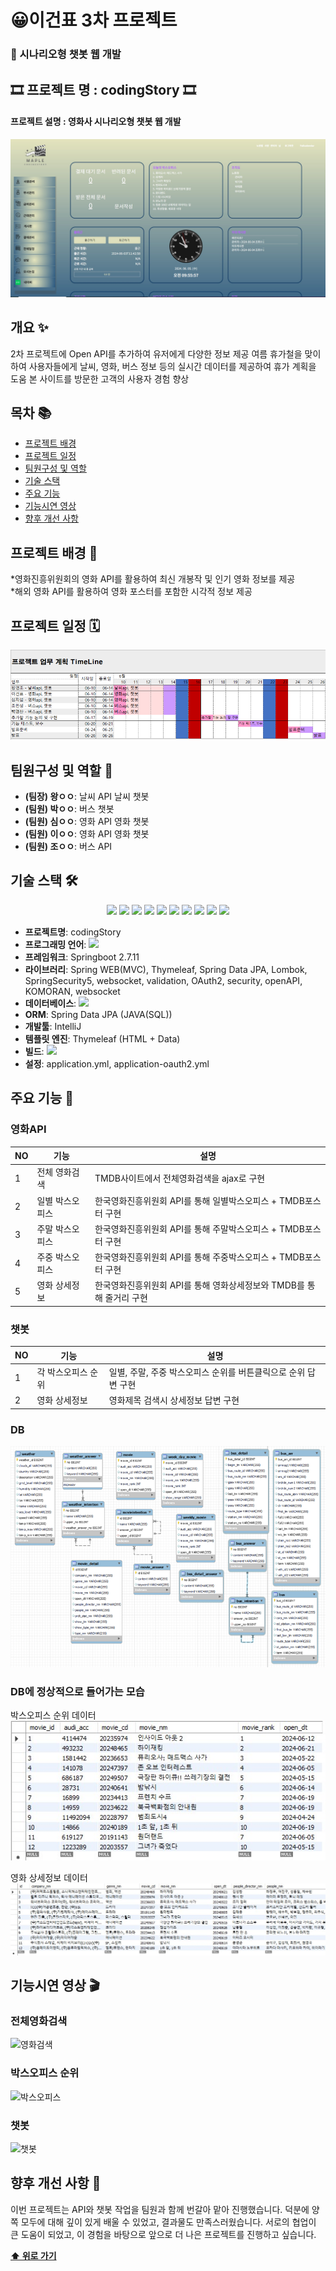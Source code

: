 # 😀이건표 3차 프로젝트

### 🎥 시나리오형 챗봇 웹 개발

## 🎞 **프로젝트 명** : codingStory 🎞

#### **프로젝트 설명** : 영화사 시나리오형 챗봇 웹 개발

<img src="src/main/resources/static/images/메인.jpg" alt="메인"/>

## 개요 ✨
2차 프로젝트에 Open API를 추가하여 유저에게 다양한 정보 제공
여름 휴가철을 맞이하여 사용자들에게 날씨, 영화, 버스 정보 등의 실시간 데이터를 제공하여 휴가 계획을 도움
본 사이트를 방문한 고객의 사용자 경험 향상

## 목차 📚
- [프로젝트 배경](#프로젝트-배경-)
- [프로젝트 일정](#프로젝트-일정-)
- [팀원구성 및 역할](#팀원구성-및-역할-)
- [기술 스택](#기술-스택-)
- [주요 기능](#주요-기능-)
- [기능시연 영상](#기능시연-영상-)
- [향후 개선 사항](#향후-개선-사항-)

## 프로젝트 배경 📜
*영화진흥위원회의 영화 API를 활용하여 최신 개봉작 및 인기 영화 정보를 제공  
*해외 영화 API를 활용하여 영화 포스터를 포함한 시각적 정보 제공

## 프로젝트 일정 🗓️
<img src="src/main/resources/static/images/일정3.png" alt="프로젝트일정"/>

## 팀원구성 및 역할 👥

- **(팀장) 왕ㅇㅇ**: 날씨 API 날씨 챗봇
- **(팀원) 박ㅇㅇ**: 버스 챗봇
- **(팀원) 심ㅇㅇ**: 영화 API 영화 챗봇
- **(팀원) 이ㅇㅇ**: 영화 API 영화 챗봇
- **(팀원) 조ㅇㅇ**: 버스 API

## 기술 스택 🛠️

<p align="center">
  <img src="https://img.shields.io/badge/JavaScript-F7DF1E?style=for-the-badge&logo=JavaScript&logoColor=white">
  <img src="https://img.shields.io/badge/HTML5-E34F26?style=for-the-badge&logo=html5&logoColor=white">
  <img src="https://img.shields.io/badge/CSS3-1572B6?style=for-the-badge&logo=css3&logoColor=white">
  <img src="https://img.shields.io/badge/jQuery-0769AD?style=for-the-badge&logo=jquery&logoColor=white">
  <img src="https://img.shields.io/badge/Amazon_AWS-232F3E?style=for-the-badge&logo=amazon-aws&logoColor=white">
  <img src="https://img.shields.io/badge/Oracle-F80000?style=for-the-badge&logo=Oracle&logoColor=white">
  <img src="https://img.shields.io/badge/Spring_Security-6DB33F?style=for-the-badge&logo=Spring-Security&logoColor=white">
  <img src="https://img.shields.io/badge/GIT-E44C30?style=for-the-badge&logo=git&logoColor=white">
  <img src="https://img.shields.io/badge/Notion-000000?style=for-the-badge&logo=notion&logoColor=white">
  <img src="https://img.shields.io/badge/Visual Studio Code-007ACC?style=for-the-badge&logo=Visual Studio Code&logoColor=white">
</p>

- **프로젝트명**: codingStory
- **프로그래밍 언어**: <img src="https://img.shields.io/badge/Java-ED8B00?style=for-the-badge&logo=openjdk&logoColor=white">
- **프레임워크**: Springboot 2.7.11
- **라이브러리**: Spring WEB(MVC), Thymeleaf, Spring Data JPA, Lombok, SpringSecurity5, websocket, validation, OAuth2, security, openAPI, KOMORAN, websocket
- **데이터베이스**: <img src="https://img.shields.io/badge/MySQL-005C84?style=for-the-badge&logo=mysql&logoColor=white">
- **ORM**: Spring Data JPA (JAVA(SQL))
- **개발툴**: IntelliJ
- **템플릿 엔진**: Thymeleaf (HTML + Data)
- **빌드**: <img src="https://img.shields.io/badge/Gradle-02303A.svg?style=for-the-badge&logo=Gradle&logoColor=white">
- **설정**: application.yml, application-oauth2.yml

## 주요 기능 🚀

### 영화API
| NO | 기능       | 설명                                                                  |
|----|----------|---------------------------------------------------------------------|
| 1  | 전체 영화검색  | TMDB사이트에서 전체영화검색을 ajax로 구현                                          |
| 2  | 일별 박스오피스 | 한국영화진흥위원회 API를 통해 일별박스오피스 + TMDB포스터 구현 |
| 3  | 주말 박스오피스 | 한국영화진흥위원회 API를 통해 주말박스오피스 + TMDB포스터 구현                              |
| 4  | 주중 박스오피스 | 한국영화진흥위원회 API를 통해 주중박스오피스 + TMDB포스터 구현                              |
| 5  | 영화 상세정보  | 한국영화진흥위원회 API를 통해 영화상세정보와 TMDB를 통해 줄거리 구현                           |
### 챗봇
| NO | 기능         | 설명                                   |
|----|------------|--------------------------------------|
| 1  | 각 박스오피스 순위 | 일별, 주말, 주중 박스오피스 순위를 버튼클릭으로 순위 답변 구현 |
| 2  | 영화 상세정보    | 영화제목 검색시 상세정보 답변 구현                  |


### DB
<img src="src/main/resources/static/images/erd.png" alt="DB설계"/>

### DB에 정상적으로 들어가는 모습


박스오피스 순위 데이터     
<img src="src/main/resources/static/images/db2.jpg" alt="DB2"/>

영화 상세정보 데이터
<img src="src/main/resources/static/images/db1.jpg" alt="DB1"/>

## 기능시연 영상 🎬

### 전체영화검색
![영화검색](https://github.com/qkrwnsdn981204/Project3_GroupAir/assets/154856555/64b8ec1b-4fd5-45d0-87d5-a74af6707efc)

### 박스오피스 순위
![박스오피스](https://github.com/qkrwnsdn981204/Project3_GroupAir/assets/154856555/b8a5a57f-cc06-4fbe-a705-5deee8f945f7)

### 챗봇
![챗봇](https://github.com/qkrwnsdn981204/Project3_GroupAir/assets/154856555/05cafb0a-bbd4-4f86-a090-34d77f424ddf)

## 향후 개선 사항 🔧
이번 프로젝트는 API와 챗봇 작업을 팀원과 함께 번갈아 맡아 진행했습니다. 
덕분에 양쪽 모두에 대해 깊이 있게 배울 수 있었고, 결과물도 만족스러웠습니다. 
서로의 협업이 큰 도움이 되었고, 이 경험을 바탕으로 앞으로 더 나은 프로젝트를 진행하고 싶습니다.

**[⬆ 위로 가기](#이건표-3차-프로젝트)**
